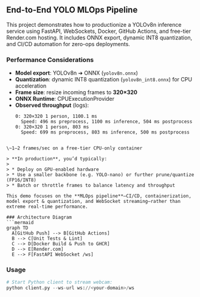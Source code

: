 ## End-to-End YOLO MLOps Pipeline

This project demonstrates how to productionize a YOLOv8n inference service using FastAPI, WebSockets, Docker, GitHub Actions, and free-tier Render.com hosting. It includes ONNX export, dynamic INT8 quantization, and CI/CD automation for zero-ops deployments.

### Performance Considerations

- **Model export**: YOLOv8n ➔ ONNX (`yolov8n.onnx`)  
- **Quantization**: dynamic INT8 quantization (`yolov8n_int8.onnx`) for CPU acceleration  
- **Frame size**: resize incoming frames to **320×320**  
- **ONNX Runtime**: CPUExecutionProvider  
- **Observed throughput** (logs):  
  ```text
  0: 320×320 1 person, 1100.1 ms
    Speed: 496 ms preprocess, 1100 ms inference, 504 ms postprocess
  0: 320×320 1 person, 803 ms
    Speed: 699 ms preprocess, 803 ms inference, 500 ms postprocess
```

\~1–2 frames/sec on a free-tier CPU-only container

> **In production**, you’d typically:
>
> * Deploy on GPU-enabled hardware
> * Use a smaller backbone (e.g. YOLO-nano) or further prune/quantize (FP16/INT8)
> * Batch or throttle frames to balance latency and throughput

This demo focuses on the **MLOps pipeline**—CI/CD, containerization, model export & quantization, and WebSocket streaming—rather than extreme real-time performance.

### Architecture Diagram
```mermaid
graph TD
  A[GitHub Push] --> B[GitHub Actions]
  B --> C[Unit Tests & Lint]
  C --> D[Docker Build & Push to GHCR]
  D --> E[Render.com]
  E --> F[FastAPI WebSocket /ws]
```

### Usage
```python
# Start Python client to stream webcam:
python client.py --ws-url ws://<your-domain>/ws
```